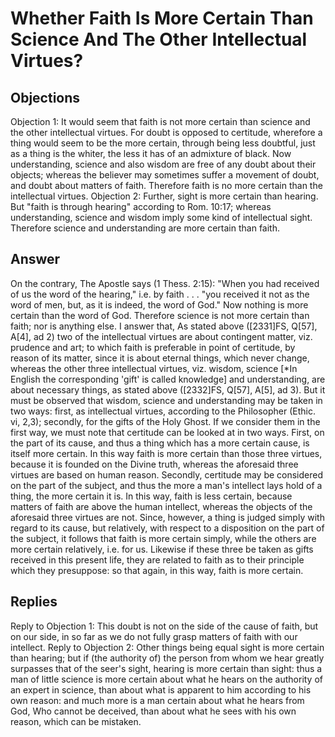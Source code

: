 # Whether Faith Is More Certain Than Science And The Other Intellectual Virtues?
## Objections
Objection 1: It would seem that faith is not more certain than science and the other intellectual virtues. For doubt is opposed to certitude, wherefore a thing would seem to be the more certain, through being less doubtful, just as a thing is the whiter, the less it has of an admixture of black. Now understanding, science and also wisdom are free of any doubt about their objects; whereas the believer may sometimes suffer a movement of doubt, and doubt about matters of faith. Therefore faith is no more certain than the intellectual virtues.
Objection 2: Further, sight is more certain than hearing. But "faith is through hearing" according to Rom. 10:17; whereas understanding, science and wisdom imply some kind of intellectual sight. Therefore science and understanding are more certain than faith.
## Answer
On the contrary, The Apostle says (1 Thess. 2:15): "When you had received of us the word of the hearing," i.e. by faith . . . "you received it not as the word of men, but, as it is indeed, the word of God." Now nothing is more certain than the word of God. Therefore science is not more certain than faith; nor is anything else.
I answer that, As stated above ([2331]FS, Q[57], A[4], ad 2) two of the intellectual virtues are about contingent matter, viz. prudence and art; to which faith is preferable in point of certitude, by reason of its matter, since it is about eternal things, which never change, whereas the other three intellectual virtues, viz. wisdom, science [*In English the corresponding 'gift' is called knowledge] and understanding, are about necessary things, as stated above ([2332]FS, Q[57], A[5], ad 3). But it must be observed that wisdom, science and understanding may be taken in two ways: first, as intellectual virtues, according to the Philosopher (Ethic. vi, 2,3); secondly, for the gifts of the Holy Ghost. If we consider them in the first way, we must note that certitude can be looked at in two ways. First, on the part of its cause, and thus a thing which has a more certain cause, is itself more certain. In this way faith is more certain than those three virtues, because it is founded on the Divine truth, whereas the aforesaid three virtues are based on human reason. Secondly, certitude may be considered on the part of the subject, and thus the more a man's intellect lays hold of a thing, the more certain it is. In this way, faith is less certain, because matters of faith are above the human intellect, whereas the objects of the aforesaid three virtues are not. Since, however, a thing is judged simply with regard to its cause, but relatively, with respect to a disposition on the part of the subject, it follows that faith is more certain simply, while the others are more certain relatively, i.e. for us. Likewise if these three be taken as gifts received in this present life, they are related to faith as to their principle which they presuppose: so that again, in this way, faith is more certain.
## Replies
Reply to Objection 1: This doubt is not on the side of the cause of faith, but on our side, in so far as we do not fully grasp matters of faith with our intellect.
Reply to Objection 2: Other things being equal sight is more certain than hearing; but if (the authority of) the person from whom we hear greatly surpasses that of the seer's sight, hearing is more certain than sight: thus a man of little science is more certain about what he hears on the authority of an expert in science, than about what is apparent to him according to his own reason: and much more is a man certain about what he hears from God, Who cannot be deceived, than about what he sees with his own reason, which can be mistaken.